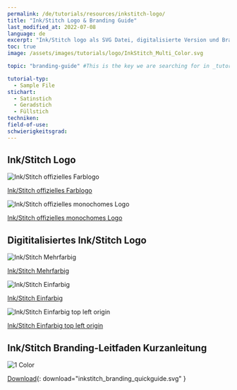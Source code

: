 ```yaml
---
permalink: /de/tutorials/resources/inkstitch-logo/
title: "Ink/Stitch Logo & Branding Guide"
last_modified_at: 2022-07-08
language: de
excerpt: "Ink/Stitch logo als SVG Datei, digitalisierte Version und Branding-Leitfaden."
toc: true
image: /assets/images/tutorials/logo/InkStitch_Multi_Color.svg

topic: "branding-guide" #This is the key we are searching for in _tutorials/002-001-branding-guide.md. It serves to include this file to the tutorial navigation.

tutorial-typ:
  - Sample File
stichart:
  - Satinstich
  - Geradstich
  - Füllstich
techniken:
field-of-use:
schwierigkeitsgrad: 
---
```

## Ink/Stitch Logo

<div class="feature__wrapper">
  <div class="feature__item">
    <div class="archive__item-teaser">
      <img src="/assets/images/tutorials/logo/inkstitch_colour_logo.svg" alt="Ink/Stitch offizielles Farblogo">
    </div>
    <div class="archive__item-body">
      <div class="archive__item-excerpt">
        <p><a href="/assets/images/tutorials/logo/inkstitch_colour_logo.svg">Ink/Stitch offizielles Farblogo</a></p>
      </div>
    </div>
  </div>
  <div class="feature__item">
    <div class="archive__item-teaser">
      <img src="/assets/images/tutorials/logo/inkstitch_official_logo.svg" alt="Ink/Stitch offizielles monochomes Logo">
    </div>
    <div class="archive__item-body">
      <div class="archive__item-excerpt">
        <p><a href="/assets/images/tutorials/logo/inkstitch_official_logo.svg">Ink/Stitch offizielles monochomes Logo</a></p>
      </div>
    </div>
  </div>
</div>

## Digititalisiertes Ink/Stitch Logo

<div class="feature__wrapper">
  <div class="feature__item">
    <div class="archive__item-teaser">
      <img src="/assets/images/tutorials/logo/InkStitch_Multi_Color.svg" alt="Ink/Stitch Mehrfarbig">
    </div>
    <div class="archive__item-body">
      <div class="archive__item-excerpt">
        <p><a href="/assets/images/tutorials/logo/InkStitch_Multi_Color.svg">Ink/Stitch Mehrfarbig</a></p>
      </div>
    </div>
  </div>
  <div class="feature__item">
    <div class="archive__item-teaser">
      <img src="/assets/images/tutorials/logo/InkStitch_1_Color.svg" alt="Ink/Stitch Einfarbig">
    </div>
    <div class="archive__item-body">
      <div class="archive__item-excerpt">
        <p><a href="/assets/images/tutorials/logo/InkStitch_1_Color.svg">Ink/Stitch Einfarbig</a></p>
      </div>
    </div>
  </div>
  <div class="feature__item">
    <div class="archive__item-teaser">
      <img src="/assets/images/tutorials/logo/InkStitch_1_Color_Top_Left_Origin.svg" alt="Ink/Stitch Einfarbig top left origin">
    </div>
    <div class="archive__item-body">
      <div class="archive__item-excerpt">
        <p><a href="/assets/images/tutorials/logo/InkStitch_1_Color_Top_Left_Origin.svg">Ink/Stitch Einfarbig top left origin</a></p>
      </div>
    </div>
  </div>
</div>

## Ink/Stitch Branding-Leitfaden Kurzanleitung

![1 Color](/assets/images/tutorials/logo/inkstitch_branding_quickguide.svg)

[Download](/assets/images/tutorials/logo/inkstitch_branding_quickguide.svg){: download="inkstitch_branding_quickguide.svg" }

